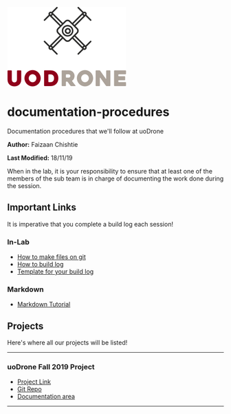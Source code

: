 ![Logo](https://raw.githubusercontent.com/uOttawaDrone/documentation-procedures/master/img/Logo-Final.png)

# documentation-procedures
Documentation procedures that we'll follow at uoDrone

**Author:** Faizaan Chishtie

**Last Modified:** 18/11/19

When in the lab, it is your responsibility to ensure that at least one of the members of the sub team is in charge of documenting the work done during the session.

## Important Links

It is imperative that you complete a build log each session!

### In-Lab

* [How to make files on git](https://github.com/uOttawaDrone/documentation-procedures/blob/master/docs/HOWTOMD.md)
* [How to build log](https://github.com/uOttawaDrone/documentation-procedures/blob/master/docs/PROCESSES.md)
* [Template for your build log](https://github.com/uOttawaDrone/documentation-procedures/blob/master/docs/TEMPLATE.md)

### Markdown 

* [Markdown Tutorial](https://github.com/adam-p/markdown-here/wiki/Markdown-Cheatsheet)

## Projects

Here's where all our projects will be listed!

------

### uoDrone Fall 2019 Project

* [Project Link](https://github.com/orgs/uOttawaDrone/projects/1)
* [Git Repo](https://github.com/uOttawaDrone/drone-fall-2019)
* [Documentation area](https://github.com/uOttawaDrone/drone-fall-2019/tree/master/docs)

------
